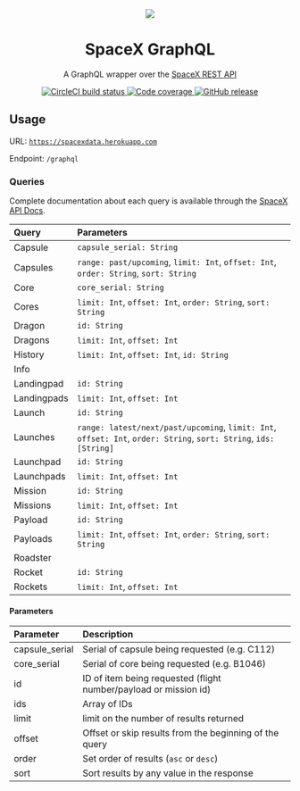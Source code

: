 <div align="center">
<img src="https://farm5.staticflickr.com/4711/40126461411_b1ed283d45_o.jpg">
<h1>SpaceX GraphQL</h1>
<p>
  A GraphQL wrapper over the
  <a href="https://github.com/r-spacex/SpaceX-API">SpaceX REST API</a>
</p>
<a href="https://circleci.com/gh/jor-dan/SpaceX-GraphQL">
  <img
    alt="CircleCI build status"
    src="https://img.shields.io/circleci/project/github/jor-dan/SpaceX-GraphQL/master.svg?style=for-the-badge"
  >
</a>
<a href="https://codecov.io/github/jor-dan/SpaceX-GraphQL">
  <img
    alt="Code coverage"
    src="https://img.shields.io/codecov/c/github/jor-dan/SpaceX-GraphQL.svg?style=for-the-badge"
  >
</a>
<a href="https://github.com/jor-dan/SpaceX-GraphQL/releases">
  <img
    alt="GitHub release"
    src="https://img.shields.io/github/release/jor-dan/SpaceX-GraphQL.svg?style=for-the-badge"
  >
</a>
</div>

## Usage

URL: [`https://spacexdata.herokuapp.com`](https://spacexdata.herokuapp.com)

Endpoint: `/graphql`

### Queries

Complete documentation about each query is available through the [SpaceX API Docs](https://docs.spacexdata.com).

| Query       | Parameters                                                                                                        |
| :---------- | :---------------------------------------------------------------------------------------------------------------- |
| Capsule     | `capsule_serial: String`                                                                                          |
| Capsules    | `range: past/upcoming`, `limit: Int`, `offset: Int`, `order: String`, `sort: String`                              |
| Core        | `core_serial: String`                                                                                             |
| Cores       | `limit: Int`, `offset: Int`, `order: String`, `sort: String`                                                      |
| Dragon      | `id: String`                                                                                                      |
| Dragons     | `limit: Int`, `offset: Int`                                                                                       |
| History     | `limit: Int`, `offset: Int`, `id: String`                                                                         |
| Info        |                                                                                                                   |
| Landingpad  | `id: String`                                                                                                      |
| Landingpads | `limit: Int`, `offset: Int`                                                                                       |
| Launch      | `id: String`                                                                                                      |
| Launches    | `range: latest/next/past/upcoming`, `limit: Int`, `offset: Int`, `order: String`, `sort: String`, `ids: [String]` |
| Launchpad   | `id: String`                                                                                                      |
| Launchpads  | `limit: Int`, `offset: Int`                                                                                       |
| Mission     | `id: String`                                                                                                      |
| Missions    | `limit: Int`, `offset: Int`                                                                                       |
| Payload     | `id: String`                                                                                                      |
| Payloads    | `limit: Int`, `offset: Int`, `order: String`, `sort: String`                                                      |
| Roadster    |                                                                                                                   |
| Rocket      | `id: String`                                                                                                      |
| Rockets     | `limit: Int`, `offset: Int`                                                                                       |

#### Parameters

| Parameter      | Description                                                      |
| :------------- | :--------------------------------------------------------------- |
| capsule_serial | Serial of capsule being requested (e.g. C112)                    |
| core_serial    | Serial of core being requested (e.g. B1046)                      |
| id             | ID of item being requested (flight number/payload or mission id) |
| ids            | Array of IDs                                                     |
| limit          | limit on the number of results returned                          |
| offset         | Offset or skip results from the beginning of the query           |
| order          | Set order of results (`asc` or `desc`)                           |
| sort           | Sort results by any value in the response                        |